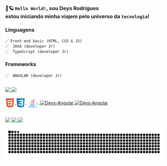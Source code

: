 ### 🚀🪐 `Hello World!`, sou Deys Rodrigues <br> estou iniciando minha viajem pelo universo da `tecnologia`! 

### Linguagens 

☄ `Front-end basic (HTML, CSS & JS)` <br>
☄  ` JAVA (developer Jr)` <br>
☄ ` TypeScript (developer Jr)` <br>
 ### Frameworks 
☄ ` ANGULAR (developer Jr)` 

##
<img align="right" src="https://media.giphy.com/media/LMcB8XospGZO8UQq87/giphy.gif" alt=""  width="50%"/>
<div align="left">
  
  <a href="https://github.com/deysrodrigues">
  <img height="150em" src="https://github-readme-stats.vercel.app/api?username=deysrodrigues&show_icons=true&theme=midnight-purple&include_all_commits=true&count_private=true"/>
  <img height="150em" src="https://github-readme-stats.vercel.app/api/top-langs/?username=deysrodrigues&layout=compact&langs_count=7&theme=midnight-purple"/> 
  
</div>

<div style="display: inline_block"><br>

  <img align="left" src="https://media.giphy.com/media/xT9IgzoKnwFNmISR8I/giphy.gif" alt=""  width="30%"/>
  <img align="center" alt="Deys-HTML" height="30" width="30" src="https://raw.githubusercontent.com/devicons/devicon/master/icons/html5/html5-original.svg">
  <img align="center" alt="Deys-CSS" height="30" width="30" src="https://raw.githubusercontent.com/devicons/devicon/master/icons/css3/css3-original.svg">
  <img align="center" alt="Deys-JAVA" height="30" width="40" src="https://raw.githubusercontent.com/devicons/devicon/master/icons/java/java-original.svg">
  <img align="center" alt="Deys-Angular" height="30" width="30" src="https://cdn.jsdelivr.net/gh/devicons/devicon/icons/typescript/typescript-original.svg">
  <img align="center" alt="Deys-Angular" height="30" width="30" src="https://cdn.jsdelivr.net/gh/devicons/devicon/icons/angularjs/angularjs-original.svg">
  
  
</div>

<div> <br>

 
 <a href = "mailto:RodriguesDeys@gmail.com"><img src="https://img.shields.io/badge/-Gmail-%23333?style=for-the-badge&logo=gmail&logoColor=orange" target="_blank"></a>
 <a href="" target="_blank" ><img src="https://img.shields.io/badge/-LinkedIn-%230077B5?style=for-the-badge&logo=linkedin&logoColor=black" target="_blank">
 <a href="https://www.behance.net/venushim" target="_blank" ><img src="https://img.shields.io/badge/-Behance-blueviolet?style=for-the-badge&logo=behance&logoColor=white" target="_blank">
 
 </div>

  ![Snake animation](https://github.com/DeysRodrigues/DeysRodrigues/blob/output/github-contribution-grid-snake.svg)
 
